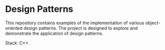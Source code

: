 # Design Patterns

This repository contains examples of the implementation of various object-oriented design patterns. The project is designed to explore and demonstrate the application of design patterns.

Stack: C++.

